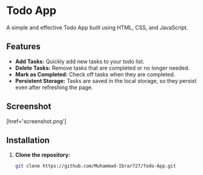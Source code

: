 # Todo App

A simple and effective Todo App built using HTML, CSS, and JavaScript.

## Features

- **Add Tasks:** Quickly add new tasks to your todo list.
- **Delete Tasks:** Remove tasks that are completed or no longer needed.
- **Mark as Completed:** Check off tasks when they are completed.
- **Persistent Storage:** Tasks are saved in the local storage, so they persist even after refreshing the page.

## Screenshot

[href='screenshot.png']

## Installation

1. **Clone the repository:**

   ```sh
   git clone https://github.com/Muhammad-Ibrar727/Todo-App.git
